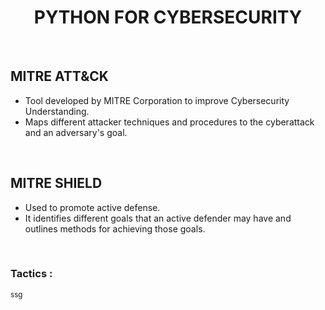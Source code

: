 <head> 
   <h1 align = center>PYTHON FOR CYBERSECURITY</h1> 
</head> <br>

<body>
  <h2> MITRE ATT&CK </h2>
  <ul>
    <li> Tool developed by MITRE Corporation to improve Cybersecurity Understanding. </li>
    <li> Maps different attacker techniques and procedures to the cyberattack and an adversary's goal.</li>
  </ul>
  <br>

  <h2> MITRE SHIELD </h2>
  <ul>
    <li> Used to promote active defense. </li>
    <li> It identifies different goals that an active defender may have and outlines methods for achieving those goals.</li>
  </ul>
  <br>

  <h3>Tactics : </h3> <small> ssg</small>
</body>


